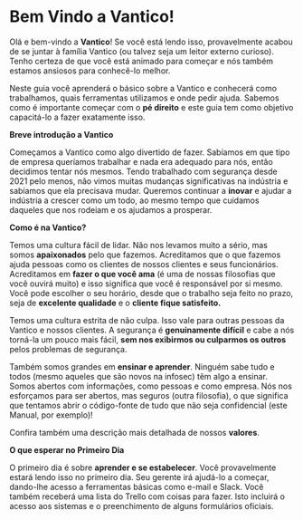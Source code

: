 # Bem Vindo a Vantico!

Olá e bem-vindo a **Vantico**! Se você está lendo isso, provavelmente acabou de se juntar à família Vantico (ou talvez seja um leitor externo curioso). Tenho certeza de que você está animado para começar e nós também estamos ansiosos para conhecê-lo melhor.

Neste guia você aprenderá o básico sobre a Vantico e conhecerá como trabalhamos, quais ferramentas utilizamos e onde pedir ajuda. Sabemos como é importante começar com o **pé direito** e este guia tem como objetivo capacitá-lo a fazer exatamente isso.



**Breve introdução a Vantico**

Começamos a Vantico como algo divertido de fazer. Sabíamos em que tipo de empresa queríamos trabalhar e nada era adequado para nós, então decidimos tentar nós mesmos. Tendo trabalhado com segurança desde 2021 pelo menos, não vimos muitas mudanças significativas na indústria e sabíamos que ela precisava mudar. Queremos continuar a **inovar** e ajudar a indústria a crescer como um todo, ao mesmo tempo que cuidamos daqueles que nos rodeiam e os ajudamos a prosperar.



**Como é na Vantico?**

Temos uma cultura fácil de lidar. Não nos levamos muito a sério, mas somos **apaixonados** pelo que fazemos. Acreditamos que o que fazemos ajuda pessoas como os clientes de nossos clientes e seus funcionários. Acreditamos em **fazer o que você ama** (é uma de nossas filosofias que você ouvirá muito) e isso significa que você é responsável por si mesmo. Você pode escolher o seu horário, desde que o trabalho seja feito no prazo, seja de **excelente qualidade** e o **cliente fique satisfeito.**

Temos uma cultura estrita de não culpa. Isso vale para outras pessoas da Vantico e nossos clientes. A segurança é **genuinamente difícil** e cabe a nós torná-la um pouco mais fácil, **sem nos exibirmos ou culparmos os outros** pelos problemas de segurança.

Também somos grandes em **ensinar e aprender**. Ninguém sabe tudo e todos (mesmo aqueles que são novos na infosec) têm algo a ensinar. Somos abertos com informações, como pessoas e como empresa. Nós nos esforçamos para ser abertos, mas seguros (outra filosofia), o que significa que tentamos abrir o código-fonte de tudo que não seja confidencial (este Manual, por exemplo)!

Confira também uma descrição mais detalhada de nossos **valores**.



**O que esperar no Primeiro Dia**

O primeiro dia é sobre **aprender e se estabelecer**. Você provavelmente estará lendo isso no primeiro dia. Seu gerente irá ajudá-lo a começar, dando-lhe acesso a ferramentas básicas como e-mail e Slack. Você também receberá uma lista do Trello com coisas para fazer. Isto incluirá o acesso aos sistemas e o preenchimento de alguns formulários oficiais.
